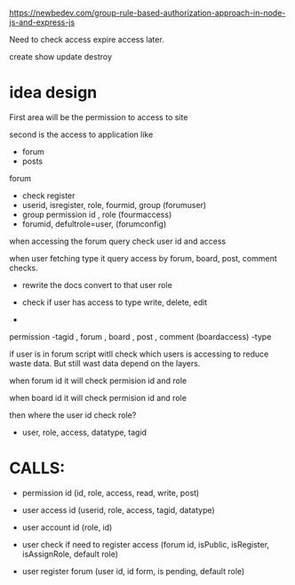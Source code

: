 https://newbedev.com/group-rule-based-authorization-approach-in-node-js-and-express-js


Need to check access expire access later.



create
show
update
destroy

# idea design

First area will be the permission to access to site

second is the access to application like
- forum
- posts

forum
- check register
- userid, isregister, role, fourmid, group (forumuser)
- group permission id , role (fourmaccess)
- forumid, defultrole=user,  (forumconfig)

when accessing the forum query check user id and access

when user fetching type it query access by forum, board, post, comment checks.
- rewrite the docs convert to that user role
- check if user has access to type write, delete, edit

- 
permission
-tagid , forum , board , post , comment (boardaccess)
-type



if user is in forum script witll check which users is accessing to reduce waste data. But still wast data depend on the layers.


when forum id it will check permision id and role

when board id it will check permision id and role

then where the user id check role?
- user, role, access, datatype, tagid

# CALLS:
- permission id (id, role, access, read, write, post)
- user access id (userid, role, access, tagid, datatype)
- user account id (role, id)

- user check if need to register access (forum id, isPublic, isRegister, isAssignRole, default role) 
- user register forum (user id, id form, is pending, default role)





